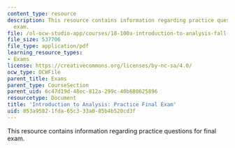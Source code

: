 ```yaml
---
content_type: resource
description: This resource contains information regarding practice questions for final
  exam.
file: /ol-ocw-studio-app/courses/18-100a-introduction-to-analysis-fall-2012/853a95821fda65c333a085b4b520cd3f_MIT18_100AF12_Finalexam.pdf
file_size: 537706
file_type: application/pdf
learning_resource_types:
- Exams
license: https://creativecommons.org/licenses/by-nc-sa/4.0/
ocw_type: OCWFile
parent_title: Exams
parent_type: CourseSection
parent_uid: 6c47d19d-48ec-812a-299c-40b680625896
resourcetype: Document
title: 'Introduction to Analysis: Practice Final Exam'
uid: 853a9582-1fda-65c3-33a0-85b4b520cd3f
---
```

This resource contains information regarding practice questions for final exam.